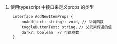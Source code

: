 1. 使用typescript 中接口来定义props 的类型

        interface AddNewItemProps {
            onAdd(text: string): void, // 回调函数
            toggleButtonText: string，// 父元素传递的值
            dark?: boolean  // 可选参数
        }